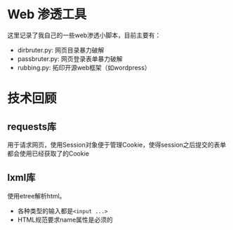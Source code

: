 # Web 渗透工具
这里记录了我自己的一些web渗透小脚本，目前主要有：
- dirbruter.py: 网页目录暴力破解  
- passbruter.py: 网页登录表单暴力破解  
- rubbing.py: 拓印开源web框架（如wordpress）  

# 技术回顾
## requests库
用于请求网页，使用Session对象便于管理Cookie，使得session之后提交的表单都会使用已经获取了的Cookie  
## lxml库
使用etree解析html。  
- 各种类型的输入都是`<input ...>`  
- HTML规范要求name属性是必须的  

